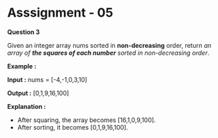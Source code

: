 # **Asssignment - 05**
**Question 3**

Given an integer array nums sorted in **non-decreasing** order, return *an array of **the squares of each number** sorted in non-decreasing order*.

**Example :**

**Input :** nums = [-4,-1,0,3,10]

**Output :** [0,1,9,16,100]

**Explanation :** 
- After squaring, the array becomes [16,1,0,9,100].
- After sorting, it becomes [0,1,9,16,100].